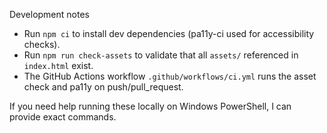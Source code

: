 Development notes

- Run `npm ci` to install dev dependencies (pa11y-ci used for accessibility checks).
- Run `npm run check-assets` to validate that all `assets/` referenced in `index.html` exist.
- The GitHub Actions workflow `.github/workflows/ci.yml` runs the asset check and pa11y on push/pull_request.

If you need help running these locally on Windows PowerShell, I can provide exact commands.